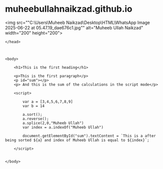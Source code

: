 # muheebullahnaikzad.github.io
<!DOCTYPE html>
<html>


<img src=""C:\Users\Muheeb Naikzad\Desktop\HTML\WhatsApp Image 2025-06-22 at 05.47.19_dae676c1.jpg"" alt="Muheeb Ullah Naikzad" width="200" height="200">
    <html lang="en">
    <head>
        <meta name=" description" content="This is a simple webpage"/>
        

    </head>
    
        
    
    <body>
    
        <h1>This is the first heading</h1>

        <p>This is the first paragraph</p>
        <p id="sum"></p>
        <p> And this is the sum of the calculations in the script mode</p>

        <script>

            var a = [3,4,5,6,7,8,9]
            var b = 14
            
            a.sort();
            a.reverse();
            a.splice(2,0,"Muheeb Ullah")
            var index = a.indexOf("Muheeb Ullah")

            document.getElementById("sum").textContent = `This is a after being sorted ${a} and index of Muheeb Ullah is equal to ${index}`;

        </script>
        

    </body>
</html>
